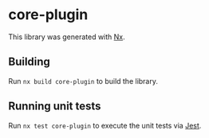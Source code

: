 # core-plugin

This library was generated with [Nx](https://nx.dev).

## Building

Run `nx build core-plugin` to build the library.

## Running unit tests

Run `nx test core-plugin` to execute the unit tests via [Jest](https://jestjs.io).
